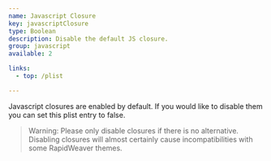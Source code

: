 ```yaml
---
name: Javascript Closure
key: javascriptClosure
type: Boolean
description: Disable the default JS closure.
group: javascript
available: 2

links:
  - top: /plist

---
```


Javascript closures are enabled by default. If you would like to disable them you can set this plist entry to false.

> Warning: Please only disable closures if there is no alternative. Disabling closures will almost certainly cause incompatibilities with some RapidWeaver themes.

